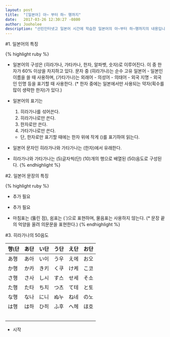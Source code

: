 ```yaml
---
layout: post
title:  "[일본어] 아~ 부터 하~ 행까지"
date:   2017-03-26 12:30:27 -0800
author: Jooholee
description: "선린인터넷고 일본어 시간에 학습한 일본어의 아~부터 하~행까지의 내용입니다."
---
```


#1. 일본어의 특징

{% highlight ruby %}
  - 일본어의 구성은 (히라가나, 가타카나, 한자, 알파벳, 숫자)로 이루어진다. 이 중 한자가 60% 이상을 차지하고 있다. 문자 중 (히라가나)는 순수 고유 일본어 - 일본인 이름을 쓸 때 사용하며, (가타가나)는 외래어 - 의성어 - 의태어 - 외국 지명 - 외국인 인명 등을 표기할 때 사용한다.
    (* 한자 중에는 일본에서만 사용되는 약자(획수를 많이 생략한 한자)가 있다.)

  - 일본어의 표기는
    1. 히라가나를 섞어쓴다.
    2. 히라가나로만 쓴다.
    3. 한자로만 쓴다.
    4. 가타가나로만 쓴다.
    * 단, 한자로만 표기할 때에는 한자 위에 작게 ()를 표기하여 읽는다.

  - 일본어 문자인 히라가나와 가타가나는 (한자)에서 유래한다.

  - 히라가나와 가타가나는 (5)글자씩(단) (10)개의 행으로 배열된 (50)음도로 구성된다.
{% endhighlight %}

#2. 일본어 문장의 특징

{% highlight ruby %}
  + 추가 필요

  + 추가 필요

  - 마침표는 (뚫린 점), 쉼표는 (`)으로 표현하며, 물음표는 사용하지 않는다. (* 문장 끝의 억양을 올려 의문문을 표현한다.)
{% endhighlight %}

#3. 히라가나의 50음도

| 행\단 | あ단 | い단 | う단 | え단 | お단 |
| :-- | :--: | :--: | :--: | :--: | --: |
|  あ행 | あ아 | い이 | う우 | え에 | お오 |
|  か행 | か카 | き키 | く쿠 | け케 | こ코 |
|  さ행 | さ사 | し시 | す스 | せ세 | そ소 |
|  た행 | た타 | ち치 | つ츠 | て테 | と토 |
|  な행 | な나 | に니 | ぬ누 | ね네 | の노 |
|  は행 | は하 | ひ히 | ふ후 | へ헤 | ほ호 |
|  |  |  |  |  |  |
|  |  |  |  |  |  |
|  |  |  |  |  |  |
|  |  |  |  |  |  |
|  |  |  |  |  |  |


+ 시작

[jekyll-docs]: http://joey914.github.io/home
[jekyll-gh]:   https://github.com/joey914/joey914
[jekyll-talk]: https://talk.joey914.com/
